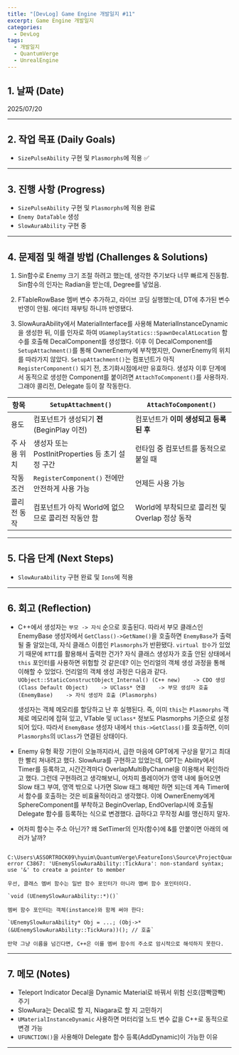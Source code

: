 ```yaml
---
title: "[DevLog] Game Engine 개발일지 #11"
excerpt: Game Engine 개발일지
categories:
  - DevLog
tags:
  - 개발일지
  - QuantumVerge
  - UnrealEngine
---
```

## 1. 날짜 (Date)

2025/07/20

---

## 2. 작업 목표 (Daily Goals)

 - `SizePulseAbility` 구현 및 `Plasmorphs`에 적용 ✅

---

## 3. 진행 사항 (Progress)

- `SizePulseAbility` 구현 및 `Plasmorphs`에 적용 완료
- `Enemy DataTable` 생성
- `SlowAuraAbility` 구현 중

---

## 4. 문제점 및 해결 방법 (Challenges & Solutions)

1.  Sin함수로 Enemy 크기 조절 하려고 했는데, 생각한 주기보다 너무 빠르게 진동함.
	Sin함수의 인자는 Radian을 받는데, Degree를 넣었음.

2. FTableRowBase 멤버 변수 추가하고, 라이브 코딩 실행했는데, DT에 추가된 변수 반영이 안됨.
	에디터 재부팅 하니까 반영됐다.

3. SlowAuraAbility에서 MaterialInterface를 사용해 MaterialInstanceDynamic을 생성한 뒤, 이를 인자로 하여 `UGameplayStatics::SpawnDecalAtLocation` 함수를 호출해 DecalComponent를 생성했다. 이후 이 DecalComponent를 `SetupAttachment()`를 통해 OwnerEnemy에 부착했지만, OwnerEnemy의 위치를 따라가지 않았다. 
	`SetupAttachment()`는 컴포넌트가 아직 `RegisterComponent()` 되기 전, 초기화시점에서만 유효하다. 생성자 이후 단계에서 동적으로 생성한 Component를 붙이려면 `AttachToComponent()`를 사용하자. 그래야 콜리전, Delegate 등이 잘 작동한다.

| 항목      | `SetupAttachment()`                  | `AttachToComponent()`            |
| ------- | ------------------------------------ | -------------------------------- |
| 용도      | 컴포넌트가 생성되기 **전** (BeginPlay 이전)      | 컴포넌트가 **이미 생성되고 등록된 후**          |
| 주 사용 위치 | 생성자 또는 PostInitProperties 등 초기 설정 구간 | 런타임 중 컴포넌트를 동적으로 붙일 때            |
| 작동 조건   | `RegisterComponent()` 전에만 안전하게 사용 가능 | 언제든 사용 가능                        |
| 콜리전 동작  | 컴포넌트가 아직 World에 없으므로 콜리전 작동안 함       | World에 부착되므로 콜리전 및 Overlap 정상 동작 |

---

## 5. 다음 단계 (Next Steps)

- `SlowAuraAbility` 구현 완료 및 `Ions`에 적용

---

## 6. 회고 (Reflection)

- C++에서 생성자는 `부모 -> 자식` 순으로 호출된다. 따라서 부모 클래스인 EnemyBase 생성자에서 `GetClass()->GetName()`을 호출하면 `EnemyBase`가 출력될 줄 알았는데, 자식 클래스 이름인 `Plasmorphs`가 반환됐다. `virtual 함수`가 있었기 때문에 `RTTI`를 활용해서 출력한 건가? 자식 클래스 생성자가 호출 안된 상태에서 `this` 포인터를 사용하면 위험할 것 같은데? 이는 언리얼의 객체 생성 과정을 통해 이해할 수 있었다. 언리얼의 객체 생성 과정은 다음과 같다.
	`UObject::StaticConstructObject_Internal() (C++ new)    -> CDO 생성 (Class Default Object)    -> UClass* 연결    -> 부모 생성자 호출 (EnemyBase)    -> 자식 생성자 호출 (Plasmorphs)`
	
	생성자는 객체 메모리를 할당하고 난 후 실행된다. 즉, 이미 `this`는 `Plasmorphs` 객체로 메모리에 잡혀 있고, VTable 및 `UClass*` 정보도 Plasmorphs 기준으로 설정되어 있다. 따라서 `EnemyBase` 생성자 내에서 `this->GetClass()`를 호출하면, 이미 `Plasmorphs`의 `UClass`가 연결된 상태이다.

- Enemy 유형 확장 기한이 오늘까지라서, 급한 마음에 GPT에게 구상을 맡기고 최대한 빨리 쳐내려고 했다. SlowAura를 구현하고 있었는데, GPT는 Ability에서 Timer를 등록하고, 시간간격마다 OverlapMultiByChannel을 이용해서 확인하라고 했다. 그런데 구현하려고 생각해보니, 어차피 플레이어가 영역 내에 들어오면 Slow 태그 부여, 영역 밖으로 나가면 Slow 태그 해제만 하면 되는데 계속 Timer에서 함수를 호출하는 것은 비효율적이라고 생각했다. 이에 OwnerEnemy에게 SphereComponent를 부착하고 BeginOverlap, EndOverlap시에 호출될 Delegate 함수를 등록하는 식으로 변경했다. 급하다고 무작정 AI를 맹신하지 말자.

- 어차피 함수는 주소 아닌가? 왜 SetTimer의 인자(함수)에 &를 안붙이면 아래의 에러가 날까?
```text
 C:\Users\ASSORTROCK09\hyuim\QuantumVerge\FeatureIons\Source\ProjectQuantumVerge\GAS\Abilities\Enemy\EnemySlowAuraAbility.cpp(15): error C3867: 'UEnemySlowAuraAbility::TickAura': non-standard syntax; use '&' to create a pointer to member
```
	우선, 클래스 멤버 함수는 일반 함수 포인터가 아니라 멤버 함수 포인터이다.
	
	`void (UEnemySlowAuraAbility::*)()`
	
	멤버 함수 포인터는 객체(instance)와 함께 써야 한다:
	
	`UEnemySlowAuraAbility* Obj = ...; (Obj->*(&UEnemySlowAuraAbility::TickAura))(); // 호출`
	
	만약 그냥 이름을 넘긴다면, C++은 이를 멤버 함수의 주소로 암시적으로 해석하지 못한다.



---

## 7. 메모 (Notes)

- Teleport Indicator Decal을 Dynamic Material로 바꿔서 위험 신호(깜빡깜빡) 주기
- SlowAura는 Decal로 할 지, Niagara로 할 지 고민하기
- `UMaterialInstanceDynamic` 사용하면 머터리얼 노드 변수 값을 C++로 동적으로 변경 가능
- `UFUNCTION()`을 사용해야 Delegate 함수 등록(AddDynamic)이 가능한 이유

---

